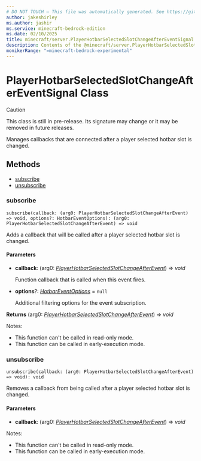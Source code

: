 ```yaml
---
# DO NOT TOUCH — This file was automatically generated. See https://github.com/mojang/minecraftapidocsgenerator to modify descriptions, examples, etc.
author: jakeshirley
ms.author: jashir
ms.service: minecraft-bedrock-edition
ms.date: 02/10/2025
title: minecraft/server.PlayerHotbarSelectedSlotChangeAfterEventSignal Class
description: Contents of the @minecraft/server.PlayerHotbarSelectedSlotChangeAfterEventSignal class.
monikerRange: "=minecraft-bedrock-experimental"
---
```

# PlayerHotbarSelectedSlotChangeAfterEventSignal Class

> [!CAUTION]
> This class is still in pre-release.  Its signature may change or it may be removed in future releases.

Manages callbacks that are connected after a player selected hotbar slot is changed.

## Methods
- [subscribe](#subscribe)
- [unsubscribe](#unsubscribe)

### **subscribe**
`
subscribe(callback: (arg0: PlayerHotbarSelectedSlotChangeAfterEvent) => void, options?: HotbarEventOptions): (arg0: PlayerHotbarSelectedSlotChangeAfterEvent) => void
`

Adds a callback that will be called after a player selected hotbar slot is changed.

#### **Parameters**
- **callback**: (arg0: [*PlayerHotbarSelectedSlotChangeAfterEvent*](PlayerHotbarSelectedSlotChangeAfterEvent.md)) => *void*
  
  Function callback that is called when this event fires.
- **options**?: [*HotbarEventOptions*](HotbarEventOptions.md) = `null`
  
  Additional filtering options for the event subscription.

**Returns** (arg0: [*PlayerHotbarSelectedSlotChangeAfterEvent*](PlayerHotbarSelectedSlotChangeAfterEvent.md)) => *void*
  
Notes:
- This function can't be called in read-only mode.
- This function can be called in early-execution mode.

### **unsubscribe**
`
unsubscribe(callback: (arg0: PlayerHotbarSelectedSlotChangeAfterEvent) => void): void
`

Removes a callback from being called after a player selected hotbar slot is changed.

#### **Parameters**
- **callback**: (arg0: [*PlayerHotbarSelectedSlotChangeAfterEvent*](PlayerHotbarSelectedSlotChangeAfterEvent.md)) => *void*
  
Notes:
- This function can't be called in read-only mode.
- This function can be called in early-execution mode.
